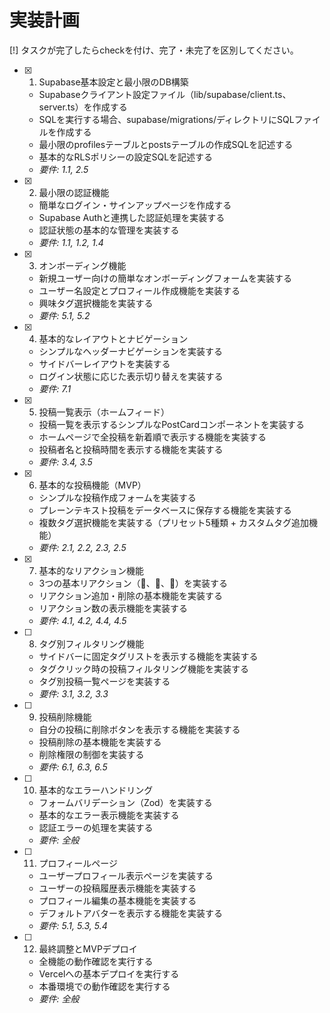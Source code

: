 # 実装計画

[!] タスクが完了したらcheckを付け、完了・未完了を区別してください。

- [x] 1. Supabase基本設定と最小限のDB構築
  - Supabaseクライアント設定ファイル（lib/supabase/client.ts、server.ts）を作成する
  - SQLを実行する場合、supabase/migrations/ディレクトリにSQLファイルを作成する
  - 最小限のprofilesテーブルとpostsテーブルの作成SQLを記述する
  - 基本的なRLSポリシーの設定SQLを記述する
  - _要件: 1.1, 2.5_

- [x] 2. 最小限の認証機能
  - 簡単なログイン・サインアップページを作成する
  - Supabase Authと連携した認証処理を実装する
  - 認証状態の基本的な管理を実装する
  - _要件: 1.1, 1.2, 1.4_

- [x] 3. オンボーディング機能
  - 新規ユーザー向けの簡単なオンボーディングフォームを実装する
  - ユーザー名設定とプロフィール作成機能を実装する
  - 興味タグ選択機能を実装する
  - _要件: 5.1, 5.2_

- [x] 4. 基本的なレイアウトとナビゲーション
  - シンプルなヘッダーナビゲーションを実装する
  - サイドバーレイアウトを実装する
  - ログイン状態に応じた表示切り替えを実装する
  - _要件: 7.1_

- [x] 5. 投稿一覧表示（ホームフィード）
  - 投稿一覧を表示するシンプルなPostCardコンポーネントを実装する
  - ホームページで全投稿を新着順で表示する機能を実装する
  - 投稿者名と投稿時間を表示する機能を実装する
  - _要件: 3.4, 3.5_

- [x] 6. 基本的な投稿機能（MVP）
  - シンプルな投稿作成フォームを実装する
  - プレーンテキスト投稿をデータベースに保存する機能を実装する
  - 複数タグ選択機能を実装する（プリセット5種類 + カスタムタグ追加機能）
  - _要件: 2.1, 2.2, 2.3, 2.5_

- [x] 7. 基本的なリアクション機能
  - 3つの基本リアクション（👏、💖、🤣）を実装する
  - リアクション追加・削除の基本機能を実装する
  - リアクション数の表示機能を実装する
  - _要件: 4.1, 4.2, 4.4, 4.5_

- [ ] 8. タグ別フィルタリング機能
  - サイドバーに固定タグリストを表示する機能を実装する
  - タグクリック時の投稿フィルタリング機能を実装する
  - タグ別投稿一覧ページを実装する
  - _要件: 3.1, 3.2, 3.3_

- [ ] 9. 投稿削除機能
  - 自分の投稿に削除ボタンを表示する機能を実装する
  - 投稿削除の基本機能を実装する
  - 削除権限の制御を実装する
  - _要件: 6.1, 6.3, 6.5_

- [ ] 10. 基本的なエラーハンドリング
  - フォームバリデーション（Zod）を実装する
  - 基本的なエラー表示機能を実装する
  - 認証エラーの処理を実装する
  - _要件: 全般_

- [ ] 11. プロフィールページ
  - ユーザープロフィール表示ページを実装する
  - ユーザーの投稿履歴表示機能を実装する
  - プロフィール編集の基本機能を実装する
  - デフォルトアバターを表示する機能を実装する
  - _要件: 5.1, 5.3, 5.4_

- [ ] 12. 最終調整とMVPデプロイ
  - 全機能の動作確認を実行する
  - Vercelへの基本デプロイを実行する
  - 本番環境での動作確認を実行する
  - _要件: 全般_

